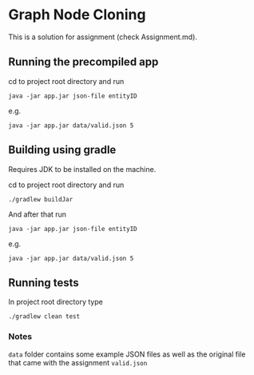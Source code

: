# Graph Node Cloning

This is a solution for assignment (check Assignment.md).

## Running the precompiled app

cd to project root directory and run

`java -jar app.jar json-file entityID`

e.g.

`java -jar app.jar data/valid.json 5`

## Building using gradle

Requires JDK to be installed on the machine.

cd to project root directory and run

`./gradlew buildJar`

And after that run

`java -jar app.jar json-file entityID`

e.g.

`java -jar app.jar data/valid.json 5`

## Running tests
In project root directory type

`./gradlew clean test`

### Notes
`data` folder contains some example JSON files as well as the original file that came with the assignment `valid.json`